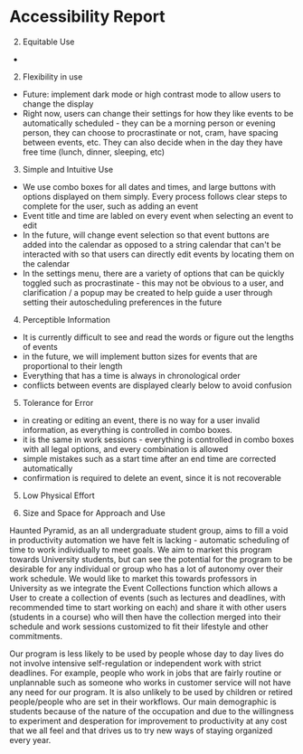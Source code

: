 # Accessibility Report

2. Equitable Use
- 
2. Flexibility in use
- Future: implement dark mode or high contrast mode to allow users to change the display
- Right now, users can change their settings for how they like events to be automatically scheduled - they can be a morning person 
or evening person, they can choose to procrastinate or not, cram, have spacing between events, etc. They can also decide when
in the day they have free time (lunch, dinner, sleeping, etc)

3. Simple and Intuitive Use
- We use combo boxes for all dates and times, and large buttons with options displayed on them simply. Every process
follows clear steps to complete for the user, such as adding an event
- Event title and time are labled on every event when selecting an event to edit
- In the future, will change event selection so that event buttons are added into the calendar as opposed to a string calendar
that can't be interacted with so that users can directly edit events by locating them on the calendar
- In the settings menu, there are a variety of options that can be quickly toggled such as procrastinate - this may not be 
obvious to a user, and clarification / a popup may be created to help guide a user through setting their autoscheduling
preferences in the future

4. Perceptible Information
- It is currently difficult to see and read the words or figure out the lengths of events
- in the future, we will implement button sizes for events that are proportional to their length
- Everything that has a time is always in chronological order
- conflicts between events are displayed clearly below to avoid confusion

5. Tolerance for Error
- in creating or editing an event, there is no way for a user invalid information, as everything is controlled in combo boxes.
- it is the same in work sessions - everything is controlled in combo boxes with all legal options, and every combination is allowed
- simple mistakes such as a start time after an end time are corrected automatically
- confirmation is required to delete an event, since it is not recoverable

5. Low Physical Effort

6. Size and Space for Approach and Use


Haunted Pyramid, as an all undergraduate student group, aims to fill a void in productivity automation we have felt is
lacking - automatic scheduling of time to work individually to meet goals. We aim to market this program towards University
students, but can see the potential for the program to be desirable for any individual or group who has a lot of autonomy
over their work schedule. We would like to market this towards professors in University as we integrate the Event Collections
function which allows a User to create a collection of events (such as lectures and deadlines, with recommended time to 
start working on each) and share it with other users (students in a course) who will then have the collection merged into
their schedule and work sessions customized to fit their lifestyle and other commitments.

Our program is less likely to be used by people whose day to day lives do not involve intensive self-regulation or independent
work with strict deadlines. For example, people who work in jobs that are fairly routine or unplannable such as someone 
who works in customer service will not have any need for our program. It is also unlikely to be used by children or retired
people/people who are set in their workflows. Our main demographic is students because of the nature of the occupation 
and due to the willingness to experiment and desperation for improvement to productivity at any cost that we all feel and that
drives us to try new ways of staying organized every year. 